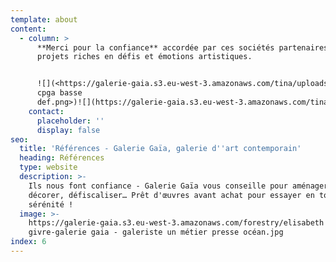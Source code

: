```yaml
---
template: about
content:
  - column: >
      **Merci pour la confiance** accordée par ces sociétés partenaires pour des
      projets riches en défis et émotions artistiques.


      ![](<https://galerie-gaia.s3.eu-west-3.amazonaws.com/tina/uploads/logo
      cpga basse
      def.png>)![](https://galerie-gaia.s3.eu-west-3.amazonaws.com/tina/uploads/Logo-membre-ruptur-couleur.png)
    contact:
      placeholder: ''
      display: false
seo:
  title: 'Références - Galerie Gaïa, galerie d''art contemporain'
  heading: Références
  type: website
  description: >-
    Ils nous font confiance - Galerie Gaïa vous conseille pour aménager,
    décorer, défiscaliser… Prêt d'œuvres avant achat pour essayer en toute
    sérénité !
  image: >-
    https://galerie-gaia.s3.eu-west-3.amazonaws.com/forestry/elisabeth
    givre-galerie gaia - galeriste un métier presse océan.jpg
index: 6
---
```



